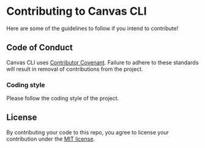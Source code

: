 # Contributing to Canvas CLI

Here are some of the guidelines to follow if you intend to contribute!

## Code of Conduct

Canvas CLI uses [Contributor Covenant](https://www.contributor-covenant.org/). Failure to adhere to these standards will result in removal of contributions from the project.

### Coding style

Please follow the coding style of the project.

## License

By contributing your code to this repo, you agree to license your contribution under the [MIT license](/LICENSE).
